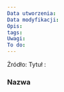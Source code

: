 ```yaml
---
Data utworzenia: 
Data modyfikacji: 
Opis: 
tags: 
Uwagi: 
To do:
---
```


Żródło: []() 
Tytuł : []()




### Nazwa